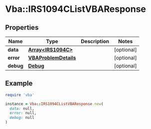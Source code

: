# Vba::IRS1094CListVBAResponse

## Properties

| Name | Type | Description | Notes |
| ---- | ---- | ----------- | ----- |
| **data** | [**Array&lt;IRS1094C&gt;**](IRS1094C.md) |  | [optional] |
| **error** | [**VBAProblemDetails**](VBAProblemDetails.md) |  | [optional] |
| **debug** | [**Debug**](Debug.md) |  | [optional] |

## Example

```ruby
require 'vba'

instance = Vba::IRS1094CListVBAResponse.new(
  data: null,
  error: null,
  debug: null
)
```

